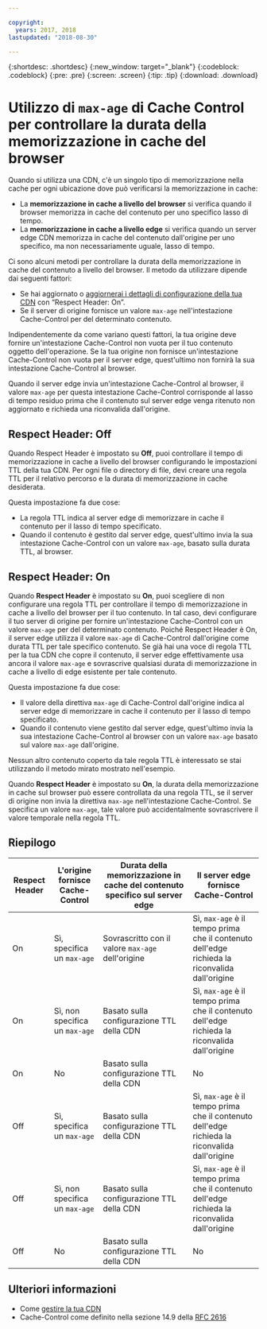 ```yaml
---

copyright:
  years: 2017, 2018
lastupdated: "2018-08-30"

---
```


{:shortdesc: .shortdesc}
{:new_window: target="_blank"}
{:codeblock: .codeblock}
{:pre: .pre}
{:screen: .screen}
{:tip: .tip}
{:download: .download}

# Utilizzo di `max-age` di Cache Control per controllare la durata della memorizzazione in cache del browser

Quando si utilizza una CDN, c'è un singolo tipo di memorizzazione nella cache per ogni ubicazione dove può verificarsi la memorizzazione in cache:
  * La **memorizzazione in cache a livello del browser** si verifica quando il browser memorizza in cache del contenuto per uno specifico lasso di tempo.
  * La **memorizzazione in cache a livello edge** si verifica quando un server edge CDN memorizza in cache del contenuto dall'origine per uno specifico, ma non necessariamente uguale, lasso di tempo.

Ci sono alcuni metodi per controllare la durata della memorizzazione in cache del contenuto a livello del browser. Il metodo da utilizzare dipende dai seguenti fattori:
  * Se hai aggiornato o [aggiornerai i dettagli di configurazione della tua CDN](https://console.bluemix.net/docs/infrastructure/CDN/how-to.html#updating-cdn-configuration-details) con “Respect Header: On”.
  * Se il server di origine fornisce un valore `max-age` nell'intestazione Cache-Control per del determinato contenuto. 

Indipendentemente da come variano questi fattori, la tua origine deve fornire un'intestazione Cache-Control non vuota per il tuo contenuto oggetto dell'operazione. Se la tua origine non fornisce un'intestazione Cache-Control non vuota per il server edge, quest'ultimo non fornirà la sua intestazione Cache-Control al browser.

Quando il server edge invia un'intestazione Cache-Control al browser, il valore `max-age` per questa intestazione Cache-Control corrisponde al lasso di tempo residuo prima che il contenuto sul server edge venga ritenuto non aggiornato e richieda una riconvalida dall'origine. 

## Respect Header: Off
Quando Respect Header è impostato su **Off**, puoi controllare il tempo di memorizzazione in cache a livello del browser configurando le impostazioni TTL della tua CDN. Per ogni file o directory di file, devi creare una regola TTL per il relativo percorso e la durata di memorizzazione in cache desiderata.

Questa impostazione fa due cose:
  * La regola TTL indica al server edge di memorizzare in cache il contenuto per il lasso di tempo specificato.
  * Quando il contenuto è gestito dal server edge, quest'ultimo invia la sua intestazione Cache-Control con un valore `max-age`, basato sulla durata TTL, al browser.

## Respect Header: On
Quando **Respect Header** è impostato su **On**, puoi scegliere di non configurare una regola TTL per controllare il tempo di memorizzazione in cache a livello del browser per il tuo contenuto. In tal caso, devi configurare il tuo server di origine per fornire un'intestazione Cache-Control con un valore `max-age` per del determinato contenuto. Poiché Respect Header è On, il server edge utilizza il valore `max-age` di Cache-Control dall'origine come durata TTL per tale specifico contenuto. Se già hai una voce di regola TTL per la tua CDN che copre il contenuto, il server edge effettivamente usa ancora il valore `max-age` e sovrascrive qualsiasi durata di memorizzazione in cache a livello di edge esistente per tale contenuto.

Questa impostazione fa due cose:
  * Il valore della direttiva `max-age` di Cache-Control dall'origine indica al server edge di memorizzare in cache il contenuto per il lasso di tempo specificato.
  * Quando il contenuto viene gestito dal server edge, quest'ultimo invia la sua intestazione Cache-Control al browser con un valore `max-age` basato sul valore `max-age` dall'origine.

Nessun altro contenuto coperto da tale regola TTL è interessato se stai utilizzando il metodo mirato mostrato nell'esempio.

Quando **Respect Header** è impostato su **On**, la durata della memorizzazione in cache sul browser può essere controllata da una regola TTL, se il server di origine non invia la direttiva `max-age` nell'intestazione Cache-Control. Se specifica un valore `max-age`, tale valore può accidentalmente sovrascrivere il valore temporale nella regola TTL.

## Riepilogo

|Respect Header|L'origine fornisce Cache-Control|Durata della memorizzazione in cache del contenuto specifico sul server edge|Il server edge fornisce Cache-Control|
|---|---|---|---|
|On|Sì, specifica un `max-age`|Sovrascritto con il valore `max-age` dell'origine|Sì, `max-age` è il tempo prima che il contenuto dell'edge richieda la riconvalida dall'origine|
|On|Sì, non specifica un `max-age`|Basato sulla configurazione TTL della CDN|Sì, `max-age` è il tempo prima che il contenuto dell'edge richieda la riconvalida dall'origine|
|On|No|Basato sulla configurazione TTL della CDN|No|
|Off|Sì, specifica un `max-age`|Basato sulla configurazione TTL della CDN|Sì, `max-age` è il tempo prima che il contenuto dell'edge richieda la riconvalida dall'origine|
|Off|Sì, non specifica un `max-age`|Basato sulla configurazione TTL della CDN|Sì, `max-age` è il tempo prima che il contenuto dell'edge richieda la riconvalida dall'origine|
|Off|No|Basato sulla configurazione TTL della CDN|No|

## Ulteriori informazioni
* Come [gestire la tua CDN](https://console.bluemix.net/docs/infrastructure/CDN/how-to.html)
* Cache-Control come definito nella sezione 14.9 della [RFC 2616](https://www.ietf.org/rfc/rfc2616.txt)
